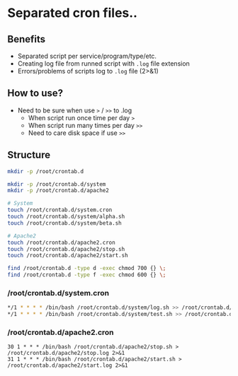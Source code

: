 # Separated cron files..

## Benefits
 * Separated script per service/program/type/etc.
 * Creating log file from runned script with `.log` file extension
 * Errors/problems of scripts log to `.log` file (2>&1)
 
## How to use?
 * Need to be sure when use `>` / `>>` to .log
   * When script run once time per day `>` 
   * When script run many times per day `>>`
   * Need to care disk space if use `>>`
   
## Structure 
```bash
mkdir -p /root/crontab.d

mkdir -p /root/crontab.d/system
mkdir -p /root/crontab.d/apache2

# System
touch /root/crontab.d/system.cron
touch /root/crontab.d/system/alpha.sh
touch /root/crontab.d/system/beta.sh

# Apache2
touch /root/crontab.d/apache2.cron
touch /root/crontab.d/apache2/stop.sh
touch /root/crontab.d/apache2/start.sh

find /root/crontab.d -type d -exec chmod 700 {} \;
find /root/crontab.d -type f -exec chmod 600 {} \;
```

### /root/crontab.d/system.cron
```bash
*/1 * * * * /bin/bash /root/crontab.d/system/log.sh >> /root/crontab.d/system/log.log 2>&1
*/1 * * * * /bin/bash /root/crontab.d/system/test.sh >> /root/crontab.d/system/test.log 2>&1
```

### /root/crontab.d/apache2.cron
```
30 1 * * * /bin/bash /root/crontab.d/apache2/stop.sh > /root/crontab.d/apache2/stop.log 2>&1
31 1 * * * /bin/bash /root/crontab.d/apache2/start.sh > /root/crontab.d/apache2/start.log 2>&1
```
